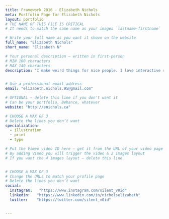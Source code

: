 ```yaml
---
title: Framework 2016 - Elizabeth Nichols
meta: Portfolio Page for Elizabeth Nichols
layout: portfolio
# THE NAME OF THIS FILE IS CRITICAL
# It needs to match the same name as your images `lastname-firstname`

# Write your full name as you want it shown on the website
full_name: "Elizabeth Nichols"
short_name: "Elizabeth N"

# Your personal description — written in first-person
# MIN 100 characters
# MAX 140 characters
description: "I make weird things for nice people. I love interactive storytelling, unusual narratives, drawing spooky eyeballs, and tending to flowers!"


# Use a professional email address
email: "elizabeth.nichols.95@gmail.com"

# OPTIONAL — delete this line if you don't want it
# Can be your portfolio, Behance, whatever
website: "http://enichols.ca"

# CHOOSE A MAX OF 3
# Delete the lines you don’t want
specialization:
  - illustration
  - print
  - type

# Put the Vimeo video ID here — get it from the URL of your video page
# By adding Vimeo you will trigger the video & 2 images layout
# If you want the 4 images layout — delete this line


# CHOOSE A MAX OF 3
# Change the URLs to match your profile page
# Delete the lines you don’t want
social:
  instagram:   "https://www.instagram.com/silent_v0id"
  linkedin:   "https://www.linkedin.com/in/nicholselizabeth"
  twitter:    "https://twitter.com/silent_v0id"


---
```

